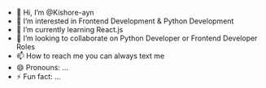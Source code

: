 - 👋 Hi, I’m @Kishore-ayn
- 👀 I’m interested in Frontend Development & Python Development
- 🌱 I’m currently learning React.js
- 💞️ I’m looking to collaborate on Python Developer or Frontend Developer Roles
- 📫 How to reach me you can always text me 
- 😄 Pronouns: ...
- ⚡ Fun fact: ...

<!---
Kishore-ayn/Kishore-ayn is a ✨ special ✨ repository because its `README.md` (this file) appears on your GitHub profile.
You can click the Preview link to take a look at your changes.
--->
